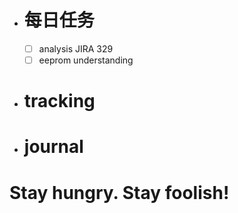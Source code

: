 - # 每日任务
	- [ ] analysis JIRA 329 
	- [ ] eeprom understanding
- # tracking
- # journal


# Stay hungry. Stay foolish!



